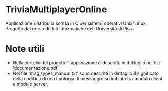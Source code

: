 # TriviaMultiplayerOnline
Applicazione distribuita scritta in C per sistemi operativi Unix/Linux. Progetto del corso di Reti Informatiche dell'Università di Pisa.

# Note utili
 - Nella cartella del progetto l'applicazione è descritta in dettaglio nel file 'documentazione.pdf'.
 - Nel file 'msg_types_manual.txt' sono descritti in dettaglio il significato della codifica di una tipologia di messaggio scambiato tra modulo client e modulo server.

